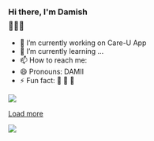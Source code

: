 ###  Hi there, I'm Damish $$$$👋👋👋

- 🔭 I’m currently working on Care-U App
- 🌱 I’m currently learning ...
- 📫 How to reach me:
- 😄 Pronouns: DAMII
- ⚡ Fun fact: 🏏 🦇 🏒


<img src="https://github-readme-stats.vercel.app/api?username=Damish-N&&show_icons=true&title_color=ffffff&icon_color=bb2acf&text_color=daf7dc&bg_color=151515" >


<a href="#" class="load-more">Load more</a>

<a href="https://github.com/Damish-N/Care-U-App">
  <img align="center" src="https://github-readme-stats.vercel.app/api/pin/?username=Damish-N&repo=Care-U-App" />
</a>
